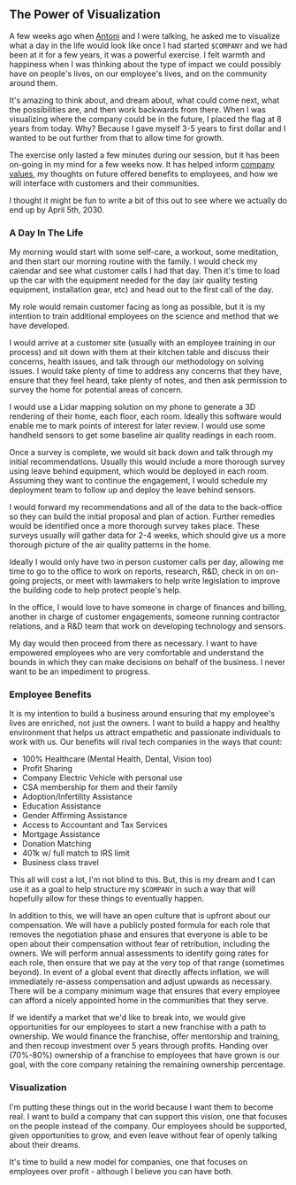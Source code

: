 ## The Power of Visualization

A few weeks ago when [Antoni](https://twitter.com/antoniscloud) and I were talking, he asked me to visualize what a day in the life would look like once I had started `$COMPANY` and we had been at it for a few years, it was a powerful exercise. I felt warmth and happiness when I was thinking about the type of impact we could possibly have on people's lives, on our employee's lives, and on the community around them. 

It's amazing to think about, and dream about, what could come next, what the possibilities are, and then work backwards from there. When I was visualizing where the company could be in the future, I placed the flag at 8 years from today. Why? Because I gave myself 3-5 years to first dollar and I wanted to be out further from that to allow time for growth.

The exercise only lasted a few minutes during our session, but it has been on-going in my mind for a few weeks now. It has helped inform [company values](https://github.com/wesdottoday/iaq-consultancy/blob/main/values.md), my thoughts on future offered benefits to employees, and how we will interface with customers and their communities.

I thought it might be fun to write a bit of this out to see where we actually do end up by April 5th, 2030. 

### A Day In The Life

My morning would start with some self-care, a workout, some meditation, and then start our morning routine with the family. I would check my calendar and see what customer calls I had that day. Then it's time to load up the car with the equipment needed for the day (air quality testing equipment, installation gear, etc) and head out to the first call of the day.

My role would remain customer facing as long as possible, but it is my intention to train additional employees on the science and method that we have developed. 

I would arrive at a customer site (usually with an employee training in our process) and sit down with them at their kitchen table and discuss their concerns, health issues, and talk through our methodology on solving issues. I would take plenty of time to address any concerns that they have, ensure that they feel heard, take plenty of notes, and then ask permission to survey the home for potential areas of concern.

I would use a Lidar mapping solution on my phone to generate a 3D rendering of their home, each floor, each room. Ideally this software would enable me to mark points of interest for later review. I would use some handheld sensors to get some baseline air quality readings in each room. 

Once a survey is complete, we would sit back down and talk through my initial recommendations. Usually this would include a more thorough survey using leave behind equipment, which would be deployed in each room. Assuming they want to continue the engagement, I would schedule my deployment team to follow up and deploy the leave behind sensors.

I would forward my recommendations and all of the data to the back-office so they can build the initial proposal and plan of action. Further remedies would be identified once a more thorough survey takes place. These surveys usually will gather data for 2-4 weeks, which should give us a more thorough picture of the air quality patterns in the home. 

Ideally I would only have two in person customer calls per day, allowing me time to go to the office to work on reports, research, R&D, check in on on-going projects, or meet with lawmakers to help write legislation to improve the building code to help protect people's help. 

In the office, I would love to have someone in charge of finances and billing, another in charge of customer engagements, someone running contractor relations, and a R&D team that work on developing technology and sensors. 

My day would then proceed from there as necessary. I want to have empowered employees who are very comfortable and understand the bounds in which they can make decisions on behalf of the business. I never want to be an impediment to progress.

### Employee Benefits

It is my intention to build a business around ensuring that my employee's lives are enriched, not just the owners. I want to build a happy and healthy environment that helps us attract empathetic and passionate individuals to work with us. Our benefits will rival tech companies in the ways that count: 

- 100% Healthcare (Mental Health, Dental, Vision too)
- Profit Sharing
- Company Electric Vehicle with personal use
- CSA membership for them and their family
- Adoption/Infertility Assistance
- Education Assistance
- Gender Affirming Assistance
- Access to Accountant and Tax Services
- Mortgage Assistance
- Donation Matching
- 401k w/ full match to IRS limit
- Business class travel

This all will cost a lot, I'm not blind to this. But, this is my dream and I can use it as a goal to help structure my `$COMPANY` in such a way that will hopefully allow for these things to eventually happen. 

In addition to this, we will have an open culture that is upfront about our compensation. We will have a publicly posted formula for each role that removes the negotiation phase and ensures that everyone is able to be open about their compensation without fear of retribution, including the owners. We will perform annual assessments to identify going rates for each role, then ensure that we pay at the very top of that range (sometimes beyond). In event of a global event that directly affects inflation, we will immediately re-assess compensation and adjust upwards as necessary. There will be a company minimum wage that ensures that every employee can afford a nicely appointed home in the communities that they serve.

If we identify a market that we'd like to break into, we would give opportunities for our employees to start a new franchise with a path to ownership. We would finance the franchise, offer mentorship and training, and then recoup investment over 5 years through profits. Handing over (70%-80%) ownership of a franchise to employees that have grown is our goal, with the core company retaining the remaining ownership percentage.

### Visualization

I'm putting these things out in the world because I want them to become real. I want to build a company that can support this vision, one that focuses on the people instead of the company. Our employees should be supported, given opportunities to grow, and even leave without fear of openly talking about their dreams. 

It's time to build a new model for companies, one that focuses on employees over profit - although I believe you can have both.


